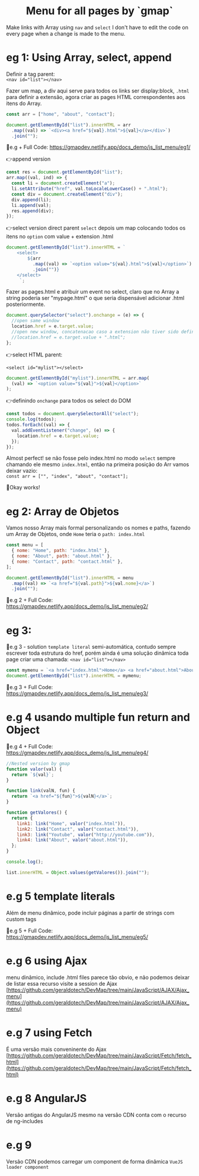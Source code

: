 <h1 align="center">
Menu for all pages by `gmap`
</h1>

Make links with Array using `nav` and `select` I don't have to edit the code on every page when a change is made to the menu.

# eg 1: Using Array, select, append

Definir a tag parent:  
`<nav id="list"></nav>`

Fazer um map, a div aqui serve para todos os links ser display:block, `.html` para definir a extensão, agora criar as pages HTML correspondentes aos itens do Array.

```js
const arr = ["home", "about", "contact"];

document.getElementById("list").innerHTML = arr
  .map((val) => `<div><a href="${val}.html">${val}</a></div>`)
  .join("");
```

🔰e.g + Full Code: https://gmapdev.netlify.app/docs_demo/js_list_menu/eg1/

👉append version

```js
const res = document.getElementById("list");
arr.map((val, ind) => {
  const li = document.createElement("a");
  li.setAttribute("href", val.toLocaleLowerCase() + ".html");
  const div = document.createElement("div");
  div.append(li);
  li.append(val);
  res.append(div);
});
```

👉select version direct
parent `select` depois um map colocando todos os itens no `option` com value + extension .html

```js
document.getElementById("list").innerHTML = `
    <select>
        ${arr
          .map((val) => `<option value="${val}.html">${val}</option>`)
          .join("")}
    </select>
     `;
```

Fazer as pages.html e atribuir um event no select, claro que no Array a string poderia ser "mypage.html" o que seria dispensável adicionar .html posteriormente.

```js
document.querySelector("select").onchange = (e) => {
  //open same window
  location.href = e.target.value;
  //open new window, concatenacao caso a extension não tiver sido definida no option.
  //location.href = e.target.value + ".html";
};
```

👉select HTML parent:

`<select id="mylist"></select>`

```js
document.getElementById("mylist").innerHTML = arr.map(
  (val) => `<option value="${val}">${val}</option>`
);
```

👉definindo `onchange` para todos os select do DOM

```js
const todos = document.querySelectorAll("select");
console.log(todos);
todos.forEach((val) => {
  val.addEventListener("change", (e) => {
    location.href = e.target.value;
  });
});
```

Almost perfect! se não fosse pelo index.html no modo `select` sempre chamando ele mesmo `index.html`, então na primeira posição do Arr vamos deixar vazio:  
`const arr = ["", "index", "about", "contact"];`

🙂Okay works!

# eg 2: Array de Objetos

Vamos nosso Array mais formal personalizando os nomes e paths, fazendo um Array de Objetos, onde `Home` teria o `path: index.html`

```js
const menu = [
  { nome: "Home", path: "index.html" },
  { nome: "About", path: "about.html" },
  { nome: "Contact", path: "contact.html" },
];

document.getElementById("list").innerHTML = menu
  .map((val) => `<a href="${val.path}">${val.nome}</a>`)
  .join("");
```

🔰e.g 2 + Full Code: https://gmapdev.netlify.app/docs_demo/js_list_menu/eg2/

# eg 3:

🔰e.g 3 - solution `template literal` semi-automática, contudo sempre escrever toda estrutura do href, porém ainda é uma solução dinâmica
toda page criar uma chamada: `<nav id="list"></nav>`

```js
const mymenu = `<a href="index.html">Home</a> <a href="about.html">About</a> <a href="contact.html">Contact</a>`;
document.getElementById("list").innerHTML = mymenu;
```

🔰e.g 3 + Full Code: https://gmapdev.netlify.app/docs_demo/js_list_menu/eg3/

# e.g 4 usando multiple fun return and Object

🔰e.g 4 + Full Code: https://gmapdev.netlify.app/docs_demo/js_list_menu/eg4/

```js
//Nested version by gmap
function valor(val) {
  return `${val}`;
}

function link(valN, fun) {
  return `<a href="${fun}">${valN}</a>`;
}

function getValores() {
  return {
    link1: link("Home", valor("index.html")),
    link2: link("Contact", valor("contact.html")),
    link3: link("Youtube", valor("http://youtube.com")),
    link4: link("About", valor("about.html")),
  };
}

console.log();

list.innerHTML = Object.values(getValores()).join("");
```

# e.g 5 template literals

Além de menu dinâmico, pode incluir páginas a partir de strings com custom tags

🔰e.g 5 + Full Code: https://gmapdev.netlify.app/docs_demo/js_list_menu/eg5/

# e.g 6 using Ajax

menu dinâmico, include .html files parece tão obvio, e não podemos deixar de listar essa recurso visite a session de Ajax [https://github.com/geraldotech/DevMap/tree/main/JavaScript/AJAX/Ajax_menu](https://github.com/geraldotech/DevMap/tree/main/JavaScript/AJAX/Ajax_menu)

# e.g 7 using Fetch

É uma versão mais conveninente do Ajax
[https://github.com/geraldotech/DevMap/tree/main/JavaScript/Fetch/fetch_html](https://github.com/geraldotech/DevMap/tree/main/JavaScript/Fetch/fetch_html)

# e.g 8 AngularJS

Versão antigas do AngularJS mesmo na versão CDN conta com o recurso de ng-includes

# e.g 9

Versão CDN podemos carregar um component de forma dinâmica `VueJS loader component`
